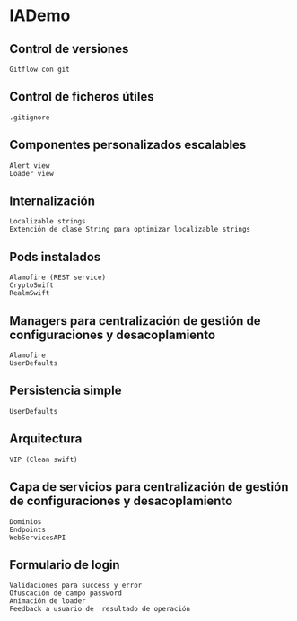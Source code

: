 # IADemo

 ## Control de versiones
	Gitflow con git
  
## Control de ficheros útiles
	.gitignore
  
## Componentes personalizados escalables
	Alert view
	Loader view
  
## Internalización
	Localizable strings
	Extención de clase String para optimizar localizable strings
  
## Pods instalados
	Alamofire (REST service)
	CryptoSwift
	RealmSwift
  
## Managers para centralización de gestión de configuraciones y desacoplamiento
	Alamofire
	UserDefaults
  
## Persistencia simple
	UserDefaults
  
## Arquitectura
	VIP (Clean swift)
  
## Capa de servicios para centralización de gestión de configuraciones y desacoplamiento
	Dominios
	Endpoints
	WebServicesAPI
  
## Formulario de login
	Validaciones para success y error
	Ofuscación de campo password
	Animación de loader
	Feedback a usuario de  resultado de operación

